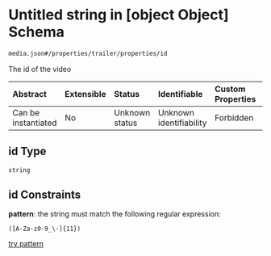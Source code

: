 # Untitled string in \[object Object] Schema

```txt
media.json#/properties/trailer/properties/id
```

The id of the video

| Abstract            | Extensible | Status         | Identifiable            | Custom Properties | Additional Properties | Access Restrictions | Defined In                                               |
| :------------------ | :--------- | :------------- | :---------------------- | :---------------- | :-------------------- | :------------------ | :------------------------------------------------------- |
| Can be instantiated | No         | Unknown status | Unknown identifiability | Forbidden         | Allowed               | none                | [media.json\*](../out/media.json "open original schema") |

## id Type

`string`

## id Constraints

**pattern**: the string must match the following regular expression:&#x20;

```regexp
([A-Za-z0-9_\-]{11})
```

[try pattern](https://regexr.com/?expression=\(%5BA-Za-z0-9_%5C-%5D%7B11%7D\) "try regular expression with regexr.com")
